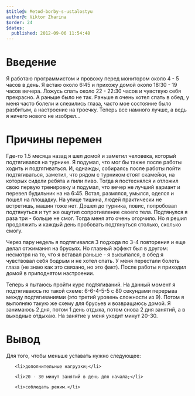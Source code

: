 ```yaml
---
$title@: Metod-borby-s-ustalostyu
author@: Viktor Zharina
$order: 24
$dates:
  published: 2012-09-06 11:54:48
---
```

<h1>Введение</h1>

Я работаю программистом и провожу перед монитором около 4 - 5 часов в день. Я встаю около 6:45 и прихожу домой около 18:30 - 19 часов вечера. Ложусь спать около 22 - 22:30 часов и чувствую себя прекрасно. А раньше было не так. Раньше я очень хотел спать в обед, у меня часто болели и слезились глаза, часто мое состояние было разбитым, а настроение на троечку. Теперь все намного лучше, а ведь я ничего нового не изобрел...



<h1>Причины перемен</h1>

Где-то 1.5 месяца назад я шел домой и заметил человека, который подтягивался на турнике. Я подумал, что мог бы также после работы ходить и подтягиваться. И, однажды, собираясь после работы пойти подтягиваться, заметил, что рядом с турником стоят скамейки, на которых сидели ребята и пили пиво. Тогда я постеснялся и отложил свою первую тренировку и подумал, что вечер не лучший вариант и перевел будильник на на 6:45. Встал, размялся, умылся, оделся и пошел на площадку. На улице тишина, людей практически не встретишь, машин тоже нет. Дошел до турника, повис, попробовал подтянуться и тут же ощутил сопротивление своего тела. Подтянулся я раза три - больше не смог. Тогда меня это очень огорчило. Но я решил продолжить и каждый день пробовать подтянуться столько, сколько смогу. 

Через пару недель я подтягивался 3 подхода по 3-4 повторения и еще делал отжимания на брусьях. Но главный эффект был в другом: несмотря на то, что я вставал раньше - я высыпался, в обед я чувствовал себя бодрым и не хотел спать. У меня перестали болеть глаза (не знаю как это связано, но это факт). После работы я приходил домой в приподнятом настроении. 

Теперь я пытаюсь пройти курс подтягиваний. На данный момент я подтягиваюсь по такой схеме: 6-6-4-5-5 с 80 секундами перерыва между подтягиваниями (это третий уровень сложности из 9). Потом я выполняю такую же схему для брусьев и возвращаюсь домой. Я занимаюсь 2 дня, потом 1 день отдыха, потом снова 2 дня занятий, а в выходные отдыхаю. На занятие у меня уходит минут 20-30.



<h1>Вывод</h1>

Для того, чтобы меньше уставать нужно следующее: 

<ul>

	<li>дополнительные нагрузки;</li>

	<li>20 - 30 минут занятий в день для начала;</li>

	<li>соблюдать режим.</li>

</ul>





